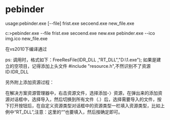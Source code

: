# pebinder

usage:pebinder.exe [--file] frist.exe secoend.exe new_file.exe

c:\>pebinder.exe --file frist.exe secoend.exe new.exe
pebinder.exe --ico img.ico new_file.exe



在vs2010下编译通过


ps:
调用时，格式如下：FreeResFile(IDR_DLL ,"RT_DLL","D:\\1.exe");
如果是建立的空项目，记得添加上头文件 #include "resource.h",不然识别不了资源ID:IDR_DLL

另外附上添加资源过程：

在解决方案资源管理器中，右击资源文件，选择添加-〉资源，在弹出来的添加资源对话框中，选择导入，然后切换到所有文件（*.*）后，选择需要导入的文件，按下打开按钮后，在自定义资源类型对话框中的资源类型一栏填入资源类型，比如上例中“RT_DLL”,注意：这里的“”也要填入，然后按确定即可。
